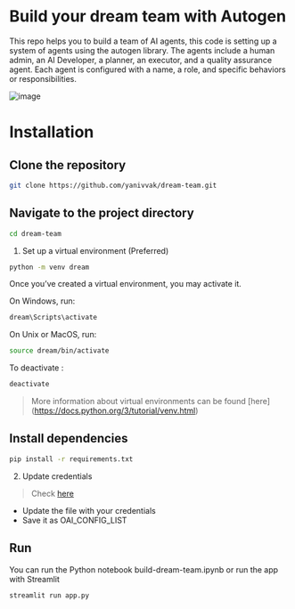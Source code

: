 
# Build your dream team with Autogen
   
This repo helps you to build a team of AI agents, this code is setting up a system of agents using the autogen library. The agents include a human admin, an AI Developer, a planner, an executor, and a quality assurance agent.
Each agent is configured with a name, a role, and specific behaviors or responsibilities.   

![image](https://github.com/user-attachments/assets/4585c332-f1a1-4519-a590-6b76a7f8e72e)

   
# Installation  
   
## Clone the repository     
```bash  
git clone https://github.com/yanivvak/dream-team.git  
```
## Navigate to the project directory  
```bash  
cd dream-team  
```

1. Set up a virtual environment (Preferred)
```bash
python -m venv dream
```
Once you’ve created a virtual environment, you may activate it.

On Windows, run:
```bash
dream\Scripts\activate
```
On Unix or MacOS, run:
```bash
source dream/bin/activate
```
To deactivate :
```bash
deactivate
```
> More information about virtual environments can be found [here] (https://docs.python.org/3/tutorial/venv.html)

 
## Install dependencies
```bash
pip install -r requirements.txt
```
2. Update credentials

> Check [here](https://github.com/microsoft/autogen/blob/main/OAI_CONFIG_LIST_sample)
   - Update the file with your credentials
   - Save it as OAI_CONFIG_LIST
## Run
You can run the Python notebook build-dream-team.ipynb or run the app with Streamlit
```bash
streamlit run app.py
```



  
